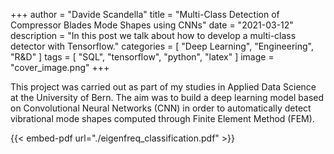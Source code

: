 +++
author = "Davide Scandella"
title = "Multi-Class Detection of Compressor Blades Mode Shapes using CNNs"
date = "2021-03-12"
description = "In this post we talk about how to develop a multi-class detector with Tensorflow."
categories = [
    "Deep Learning", "Engineering", "R&D"
]
tags = [
    "SQL", "tensorflow", "python", "latex"
]
image = "cover_image.png"
+++

This project was carried out as part of my studies in Applied Data Science at the University of Bern. The aim was to build a deep learning model based on Convolutional Neural Networks (CNN) in order to automatically detect vibrational mode shapes computed through Finite Element Method (FEM).

{{< embed-pdf url="./eigenfreq_classification.pdf" >}}
